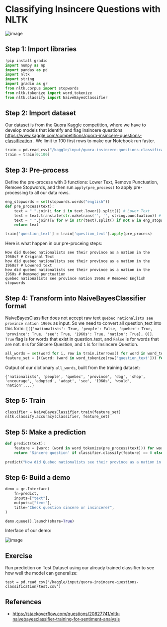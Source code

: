 # Classifying Insincere Questions with NLTK

![image](https://github.com/hughiephan/DPL/assets/16631121/9e311b08-1e5e-47dd-bc76-ec471c36d6c8)

## Step 1: Import libraries
```python
!pip install gradio
import numpy as np 
import pandas as pd 
import nltk
import string
import gradio as gr
from nltk.corpus import stopwords
from nltk.tokenize import word_tokenize 
from nltk.classify import NaiveBayesClassifier
```

## Step 2: Import dataset
Our dataset is from the Quora Kaggle competition, where we have to develop models that identify and flag insincere questions https://www.kaggle.com/competitions/quora-insincere-questions-classification . We limit to 100 first rows to make our Notebook run faster.
```python
train = pd.read_csv("/kaggle/input/quora-insincere-questions-classification/train.csv")
train = train[0:100]
```

## Step 3: Pre-process
Define the pre-process with 3 functions: Lower Text, Remove Punctuation, Remove Stopwords, and then run `apply(pre_process)` to apply pre-processing to all our data rows. 

```python
eng_stopwords = set(stopwords.words("english"))
def pre_process(text):
    text = " ".join(i for i in text.lower().split()) # Lower Text
    text = text.translate(str.maketrans('', '', string.punctuation)) # Remove punctuation
    text = " ".join([w for w in str(text).split() if not w in eng_stopwords]) # Remove stopwords
    return text

train['question_text'] = train['question_text'].apply(pre_process)
```

Here is what happen in our pre-proceing steps:
```
How did Quebec nationalists see their province as a nation in the 1960s? # Original Text
how did quebec nationalists see their province as a nation in the 1960s? # Lowered text
how did quebec nationalists see their province as a nation in the 1960s # Removed punctuation
quebec nationalists see province nation 1960s # Removed English stopwords
```

## Step 4: Transform into NaiveBayesClassifier format
NaiveBayesClassifier does not accept raw text `quebec nationalists see province nation 1960s` as input. So we need to convert all question_text into this form: `[({'nationalists': True, 'people': False, 'quebec': True, 'province': True, 'see': True, '1960s': True, 'nation': True}, 0)]`. `True` flag is for words that exist in question_text, and `False` is for words that are not. `0` is for Sincere Question, and `1` is for Insincere Question. 

```python
all_words = set(word for i, row in train.iterrows() for word in word_tokenize(row['question_text']))
feature_set = [({word: (word in word_tokenize(row['question_text'])) for word in all_words}, row['target']) for i, row in train.iterrows()]
```

Output of our dictionary `all_words`, built from the training dataset:
```
{'nationalists', 'people', 'quebec', 'province', 'dog', 'shop', 'encourage', 'adopted', 'adopt', 'see', '1960s', 'would', 'nation',...}
```

## Step 5: Train
```python
classifier = NaiveBayesClassifier.train(feature_set)
nltk.classify.accuracy(classifier, feature_set)
```

## Step 5: Make a prediction
```python
def predict(text):
    feature = {word: (word in word_tokenize(pre_process(text))) for word in all_words}
    return 'Sincere question' if classifier.classify(feature) == 0 else 'Insincere question'
    
predict("How did Quebec nationalists see their province as a nation in the 1960s?")
```

## Step 6: Build a demo
```python
demo = gr.Interface(
    fn=predict,
    inputs=["text"],
    outputs=["text"],
    title="Check question sincere or insincere?",
)

demo.queue().launch(share=True)
```

Interface of our demo:

![image](https://github.com/hughiephan/DPL/assets/16631121/34f56380-3a73-4071-86be-c478ab3fcc0a)

## Exercise
Run prediction on Test Dataset using our already trained classifier to see how well the model can generalize:
```
test = pd.read_csv("/kaggle/input/quora-insincere-questions-classification/test.csv")
```

## References
- https://stackoverflow.com/questions/20827741/nltk-naivebayesclassifier-training-for-sentiment-analysis
